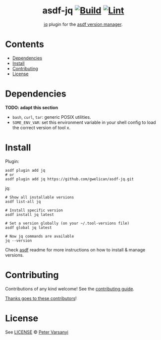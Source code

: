 <div align="center">

# asdf-jq [![Build](https://github.com/gwelican/asdf-jq/actions/workflows/build.yml/badge.svg)](https://github.com/gwelican/asdf-jq/actions/workflows/build.yml) [![Lint](https://github.com/gwelican/asdf-jq/actions/workflows/lint.yml/badge.svg)](https://github.com/gwelican/asdf-jq/actions/workflows/lint.yml)

[jq](https://github.com/jqlang/jq) plugin for the [asdf version manager](https://asdf-vm.com).

</div>

# Contents

- [Dependencies](#dependencies)
- [Install](#install)
- [Contributing](#contributing)
- [License](#license)

# Dependencies

**TODO: adapt this section**

- `bash`, `curl`, `tar`: generic POSIX utilities.
- `SOME_ENV_VAR`: set this environment variable in your shell config to load the correct version of tool x.

# Install

Plugin:

```shell
asdf plugin add jq
# or
asdf plugin add jq https://github.com/gwelican/asdf-jq.git
```

jq:

```shell
# Show all installable versions
asdf list-all jq

# Install specific version
asdf install jq latest

# Set a version globally (on your ~/.tool-versions file)
asdf global jq latest

# Now jq commands are available
jq --version
```

Check [asdf](https://github.com/asdf-vm/asdf) readme for more instructions on how to
install & manage versions.

# Contributing

Contributions of any kind welcome! See the [contributing guide](contributing.md).

[Thanks goes to these contributors](https://github.com/gwelican/asdf-jq/graphs/contributors)!

# License

See [LICENSE](LICENSE) © [Peter Varsanyi](https://github.com/gwelican/)
